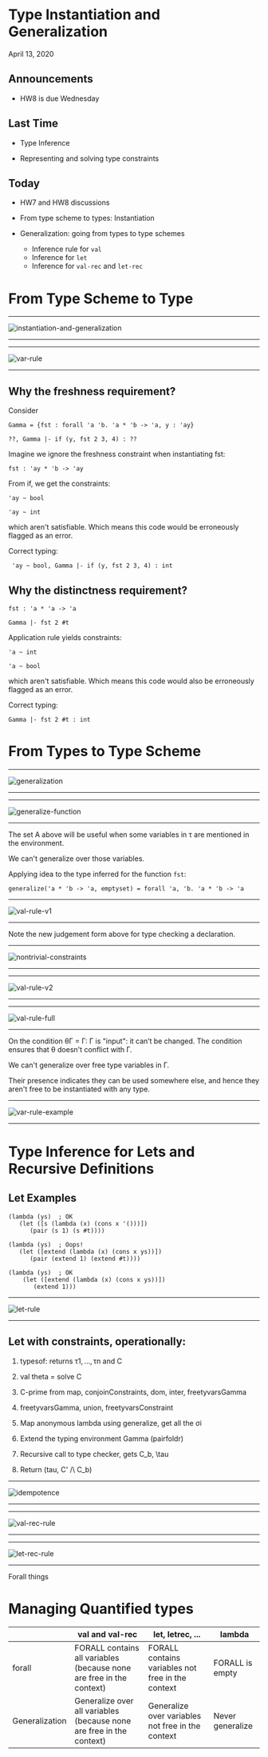 # Type Instantiation and Generalization

April 13, 2020

## Announcements

 * HW8 is due Wednesday


## Last Time

* Type Inference

* Representing and solving type constraints

## Today

* HW7 and HW8 discussions

* From type scheme to types: Instantiation

* Generalization: going from types to type schemes
  * Inference rule for `val`
  * Inference for `let`
  * Inference for `val-rec` and `let-rec`

# From Type Scheme to Type

<hr>
<img src="17-type-instantiation-generalization/instantiation-and-generalization.png" alt="instantiation-and-generalization" />
<hr>


<hr>
<img src="17-type-instantiation-generalization/var-rule.png" alt="var-rule" />
<hr>


## Why the freshness requirement?

Consider
```
Gamma = {fst : forall 'a 'b. 'a * 'b -> 'a, y : 'ay}

??, Gamma |- if (y, fst 2 3, 4) : ??
```

Imagine we ignore the freshness constraint when instantiating fst:
```
fst : 'ay * 'b -> 'ay
```

From if, we get the constraints:
```
'ay ~ bool

'ay ~ int
```
which aren't satisfiable. Which means this code would be erroneously flagged as 
an error.

Correct typing:
```
 'ay ~ bool, Gamma |- if (y, fst 2 3, 4) : int
```

## Why the distinctness requirement?

```
fst : 'a * 'a -> 'a

Gamma |- fst 2 #t
```

Application rule yields constraints:

```
'a ~ int

'a ~ bool
```

which aren't satisfiable. Which means this code would also be erroneously 
flagged as an error.

Correct typing:
```
Gamma |- fst 2 #t : int
```

# From Types to Type Scheme

<hr>
<img src="17-type-instantiation-generalization/generalization.png" alt="generalization" />
<hr>

<hr>
<img src="17-type-instantiation-generalization/generalize-function.png" alt="generalize-function" />
<hr>

The set A above will be useful when some variables in τ are mentioned in the 
environment.

We can't generalize over those variables.

Applying idea to the type inferred for the function `fst`:

```
generalize('a * 'b -> 'a, emptyset) = forall 'a, 'b. 'a * 'b -> 'a
```

<hr>
<img src="17-type-instantiation-generalization/val-rule-v1.png" alt="val-rule-v1" />
<hr>

Note the new judgement form above for type checking a declaration.

<hr>
<img src="17-type-instantiation-generalization/nontrivial-constraints.png" alt="nontrivial-constraints" />
<hr>

<hr>
<img src="17-type-instantiation-generalization/val-rule-v2.png" alt="val-rule-v2" />
<hr>

<hr>
<img src="17-type-instantiation-generalization/val-rule-full.png" alt="val-rule-full" />
<hr>


On the condition θΓ = Γ: Γ is "input": it can’t be changed.
The condition ensures that θ doesn't conflict with Γ.

We can't generalize over free type variables in Γ.

Their presence indicates they can be used somewhere else, and hence they aren't 
free to be instantiated with any type.

<hr>
<img src="17-type-instantiation-generalization/var-rule-example.png" alt="var-rule-example" />
<hr>

# Type Inference for Lets and Recursive Definitions


## Let Examples
```
(lambda (ys)  ; OK
   (let ([s (lambda (x) (cons x '()))])
      (pair (s 1) (s #t))))

(lambda (ys)  ; Oops!
   (let ([extend (lambda (x) (cons x ys))])
      (pair (extend 1) (extend #t))))

(lambda (ys)  ; OK
    (let ([extend (lambda (x) (cons x ys))])
       (extend 1)))
```
<hr>
<img src="17-type-instantiation-generalization/let-rule.png" alt="let-rule" />
<hr>

## Let with constraints, operationally:

1. typesof: returns τ1, …, τn and C

2. val theta = solve C

3. C-prime from map, conjoinConstraints, dom, inter, freetyvarsGamma

4. freetyvarsGamma, union, freetyvarsConstraint

5. Map anonymous lambda using generalize, get all the σi

6. Extend the typing environment Gamma (pairfoldr)

7. Recursive call to type checker, gets C_b, \tau

8. Return (tau, C' /\ C_b)

<hr>
<img src="17-type-instantiation-generalization/idempotence.png" alt="idempotence" />
<hr>

<hr>
<img src="17-type-instantiation-generalization/val-rec-rule.png" alt="val-rec-rule" />
<hr>

 
<hr>
<img src="17-type-instantiation-generalization/let-rec-rule.png" alt="let-rec-rule" />
<hr>

Forall things

# Managing Quantified types

|         | val and val-rec | let, letrec, ... | lambda |
| ------- | --------------- | ---------------- | ------ |
| forall | FORALL contains all variables (because none are free in the context) | FORALL contains variables not free in the context | FORALL is empty |
| Generalization | Generalize over all variables (because none are free in the context)	| Generalize over variables not free in the context	| Never generalize |
